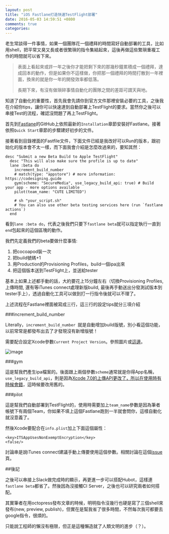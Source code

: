 ```yaml
---
layout: post
title: "iOS Fastlane打造快速TestFlight部署"
date: 2016-05-03 14:59:51 +0800
comments: true
categories: 
---
```


老生常談得一件事情，如果一個團隊花一個禮拜的時間寫好自動部署的工具，比如用shell，把平常又臭又長或者很繁瑣的指令集結起來，這後再做這些繁瑣重複工作的時間就可以省下來。

>表面上看起來或許一年之後你才能把剩下來的那幾秒鐘累積成一個禮拜，達成回本的動作，但是如果你不這樣做，你把那一個禮拜的時間打散到一年裡面，換來的就是你一年的開發效率都低落。
>
>長期下來，有沒有做瑣碎事情自動化的團隊之間的差距可謂天與地。

知道了自動化的重要性，首先我會先請你到官方文件那裡安裝必要的工具，之後我在介紹你tips，讓你可以快速達到自動部署上TestFlight的要求。當然你之後可以串接Test的流程，確認沒問題了再上TestFlight。

首先到[Fastlane](https://github.com/fastlane/fastlane)的GitHub上依照最新的`Installation`章節安裝好Fastlane。接著依照`Quick Start`章節的步驟建好初步的文件。

接著看到目錄裡面的Fastfile文件，下面文件已經是我改好可以Run的版本，跟初始化的版本會不太一樣，而下面我會介紹是怎麼改過來的，要知其然：

```
desc "Submit a new Beta Build to Apple TestFlight"
  desc "This will also make sure the profile is up to date"
  lane :beta do
    increment_build_number
    # match(type: "appstore") # more information: https://codesigning.guide
    gym(scheme: "SecureMedia", use_legacy_build_api: true) # Build your app - more options available
    pilot(team_name: "CUTE LIMITED")

    # sh "your_script.sh"
    # You can also use other beta testing services here (run `fastlane actions`)
  end
```

看到`lane :beta do`，代表之後我們只要下`fastlane beta`就可以指定執行一直到`end`包起來的這個區塊的動作。

我們先定義我們的beta要做什麼事情:

1. 把cocoapod裝一次
2. 把build號碼+1
3. 用Production的Provisioning Profiles，build一個ipa出來
4. 把這個版本送到TestFlight上，並送給tester

基本上如果上述都手動的話，大約要花上15分鐘左右（切換Provisioning Profiles, 上傳時間, 還有等iTunes connect處理新版build, 最後再手動送出分發測試版本到tester手上），透過自動化工具可以做到打一行指令後就可以不理了。

上述流程在Fastlane裡面被寫成三行，這三行的設定tips就分三項介紹   

###increment_build_number

Literally，`increment_build_number `就是自動增加build版號，別小看這個功能，以前常常是都發布出去了才發現沒有新增版號！  

需要配合設定Xcode參數`Current Project Version`。參照圖片或[這邊](http://www.markschabacker.com/blog/2013/01/04/agvtool_with_new_projects/)。

![image](http://mrshih.github.io/images/ios-fastlane-1.png)

###gym

這是幫我們產生ipa檔案的。後面跟上兩個參數`scheme`通常就是你得App名稱，`use_legacy_build_api`，則是因為[Xcode 7.0的上傳API更改了，所以在使用時有時候會錯](https://github.com/fastlane/gym/issues/104)，這時候要改用舊的。  

###pilot

這是幫我們自動部署到TestFlight的，使用時需要加上`team_name`參數是因為筆者帳號下有兩個Team，你如果不填上這個Fastlane跑到一半就會問你，這樣自動化就沒意義了。

然後Xcode要配合在`info.plist`加上下面這個屬性：

```
<key>ITSAppUsesNonExemptEncryption</key>
<false/>
```
討論串是說iTunes connect建議手動上傳要使用這個參數。相關討論在這個[issue](https://github.com/fastlane/pilot/issues/156)頁。

##後記

之後可以串接上Slack做完成時的顯示，再更進一步可以搭配Hubot，這樣連`fastlane beta`都省了。然後因為沒接觸CI Server，之後也可以研究兩者如何搭配。

其實筆者在用octopress發布文章的時候，明明指令沒幾行也硬是寫了三個shell來發布(new, preview, publish)，但實在是幫我省了很多時間，不然每次我可都要去google指令，很煩的。

只能說工程師的懶沒有極限，但正是這種懶造就了人類文明的進步（？）。